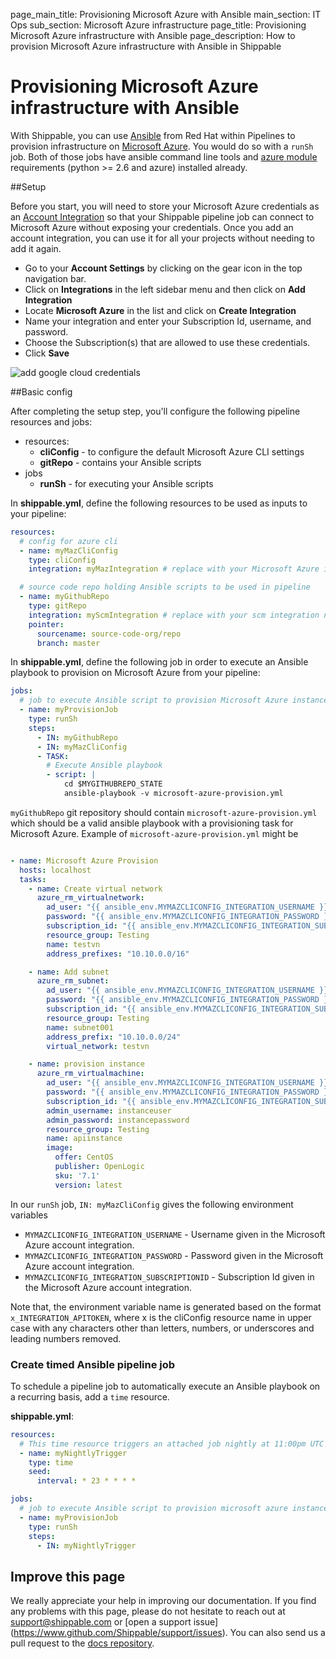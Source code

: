 page_main_title: Provisioning Microsoft Azure with Ansible
main_section: IT Ops
sub_section: Microsoft Azure infrastructure
page_title: Provisioning Microsoft Azure infrastructure with Ansible
page_description: How to provision Microsoft Azure infrastructure with Ansible in Shippable

# Provisioning Microsoft Azure infrastructure with Ansible

With Shippable, you can use [Ansible](https://www.ansible.com/) from Red Hat within Pipelines to provision
infrastructure on [Microsoft Azure](https://azure.microsoft.com/). You would do so with a
`runSh` job. Both of those jobs have ansible command line tools and [azure module](http://docs.ansible.com/ansible/list_of_cloud_modules.html#azure) requirements (python >= 2.6 and azure) installed already.

##Setup

Before you start, you will need to store your Microsoft Azure credentials as an [Account
Integration](/platform/tutorial/integration/howto-crud-integration/) so that your Shippable pipeline job can connect to Microsoft Azure without exposing your credentials. Once you add an account integration, you can use it for all your projects without needing to add it again.

-  Go to your **Account Settings** by clicking on the gear icon in the top
navigation bar.
-  Click on **Integrations** in the left sidebar menu and then click on **Add
Integration**
-  Locate **Microsoft Azure** in the list and click on **Create Integration**
-  Name your integration and enter your Subscription Id, username, and password.
-  Choose the Subscription(s) that are allowed to use these credentials.
-  Click **Save**

<img src="../../images/provision/microsoft-azure-integration.png" alt="add
google cloud credentials">

##Basic config

After completing the setup step, you'll configure the following pipeline
resources and jobs:

-  resources:
    *  **cliConfig** - to configure the default Microsoft Azure CLI settings
    *  **gitRepo** - contains your Ansible scripts
-  jobs
    *  **runSh** - for executing your Ansible scripts

In **shippable.yml**, define the following resources to be used as
inputs to your pipeline:

```yaml
resources:
  # config for azure cli
  - name: myMazCliConfig
    type: cliConfig
    integration: myMazIntegration # replace with your Microsoft Azure integration name

  # source code repo holding Ansible scripts to be used in pipeline
  - name: myGithubRepo
    type: gitRepo
    integration: myScmIntegration # replace with your scm integration name
    pointer:
      sourcename: source-code-org/repo
      branch: master
```

In **shippable.yml**, define the following job in order to execute
an Ansible playbook to provision on Microsoft Azure from your pipeline:

```yaml
jobs:
  # job to execute Ansible script to provision Microsoft Azure instances
  - name: myProvisionJob
    type: runSh
    steps:
      - IN: myGithubRepo
      - IN: myMazCliConfig
      - TASK:
        # Execute Ansible playbook
        - script: |
            cd $MYGITHUBREPO_STATE  
            ansible-playbook -v microsoft-azure-provision.yml
```

`myGithubRepo` git repository should contain `microsoft-azure-provision.yml` which should be a valid ansible playbook with a provisioning task for Microsoft Azure. Example of `microsoft-azure-provision.yml` might be

```yaml

- name: Microsoft Azure Provision
  hosts: localhost
  tasks:
    - name: Create virtual network
      azure_rm_virtualnetwork:
        ad_user: "{{ ansible_env.MYMAZCLICONFIG_INTEGRATION_USERNAME }}"
        password: "{{ ansible_env.MYMAZCLICONFIG_INTEGRATION_PASSWORD }}"
        subscription_id: "{{ ansible_env.MYMAZCLICONFIG_INTEGRATION_SUBSCRIPTIONID }}"
        resource_group: Testing
        name: testvn
        address_prefixes: "10.10.0.0/16"

    - name: Add subnet
      azure_rm_subnet:
        ad_user: "{{ ansible_env.MYMAZCLICONFIG_INTEGRATION_USERNAME }}"
        password: "{{ ansible_env.MYMAZCLICONFIG_INTEGRATION_PASSWORD }}"
        subscription_id: "{{ ansible_env.MYMAZCLICONFIG_INTEGRATION_SUBSCRIPTIONID }}"
        resource_group: Testing
        name: subnet001
        address_prefix: "10.10.0.0/24"
        virtual_network: testvn

    - name: provision instance
      azure_rm_virtualmachine:
        ad_user: "{{ ansible_env.MYMAZCLICONFIG_INTEGRATION_USERNAME }}"
        password: "{{ ansible_env.MYMAZCLICONFIG_INTEGRATION_PASSWORD }}"
        subscription_id: "{{ ansible_env.MYMAZCLICONFIG_INTEGRATION_SUBSCRIPTIONID }}"
        admin_username: instanceuser
        admin_password: instancepassword
        resource_group: Testing
        name: apiinstance
        image:
          offer: CentOS
          publisher: OpenLogic
          sku: '7.1'
          version: latest
```

In our `runSh` job, `IN: myMazCliConfig` gives the following environment variables

  - `MYMAZCLICONFIG_INTEGRATION_USERNAME` - Username given in the Microsoft Azure account integration.
  - `MYMAZCLICONFIG_INTEGRATION_PASSWORD` - Password given in the Microsoft Azure account integration.
  - `MYMAZCLICONFIG_INTEGRATION_SUBSCRIPTIONID` - Subscription Id given in the Microsoft Azure account integration.

Note that, the environment variable name is generated based on the format `x_INTEGRATION_APITOKEN`, where x is the cliConfig resource name in upper case with any characters other than letters, numbers, or underscores and leading numbers removed.

### Create timed Ansible pipeline job
To schedule a pipeline job to automatically execute an Ansible playbook on a
recurring basis, add a `time` resource.

**shippable.yml**:
```yaml
resources:
  # This time resource triggers an attached job nightly at 11:00pm UTC
  - name: myNightlyTrigger
    type: time
    seed:
      interval: * 23 * * * *

jobs:
  # job to execute Ansible script to provision microsoft azure instances
  - name: myProvisionJob
    type: runSh
    steps:
      - IN: myNightlyTrigger
```

## Improve this page

We really appreciate your help in improving our documentation. If you find any
problems with this page, please do not hesitate to reach out at
[support@shippable.com](mailto:support@shippable.com) or [open a support issue]
(https://www.github.com/Shippable/support/issues). You can also send us a pull
request to the [docs repository](https://www.github.com/Shippable/docs).
